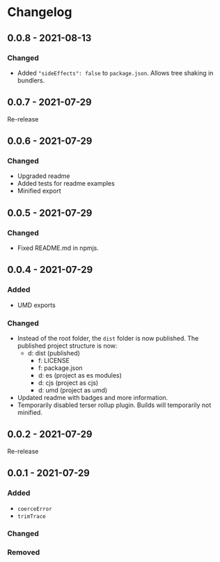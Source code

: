 # Changelog

## 0.0.8 - 2021-08-13

### Changed

- Added `"sideEffects": false` to `package.json`. Allows tree shaking in bundlers.

## 0.0.7 - 2021-07-29

Re-release

## 0.0.6 - 2021-07-29

### Changed

- Upgraded readme
- Added tests for readme examples
- Minified export

## 0.0.5 - 2021-07-29

### Changed

- Fixed README.md in npmjs.

## 0.0.4 - 2021-07-29

### Added

- UMD exports

### Changed

- Instead of the root folder, the `dist` folder is now published. The published project structure is now:
  - d: dist (published)
    - f: LICENSE
    - f: package.json
    - d: es (project as es modules)
    - d: cjs (project as cjs)
    - d: umd (project as umd)
- Updated readme with badges and more information.
- Temporarily disabled terser rollup plugin. Builds will temporarily not minified.

## 0.0.2 - 2021-07-29

Re-release

## 0.0.1 - 2021-07-29

### Added

- `coerceError`
- `trimTrace`

### Changed

### Removed

